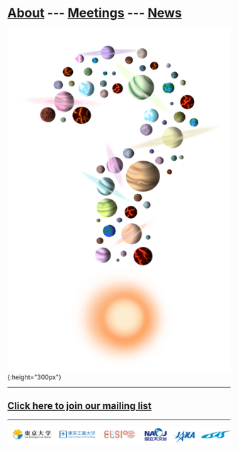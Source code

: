 # [About](about) --- [Meetings](meetings) --- [News](news)
![](images/planet-question.png){:height="300px"}

---
## [Click here to join our mailing list](http://goo.gl/tLDPFM)

---
![](images/logos.png)
